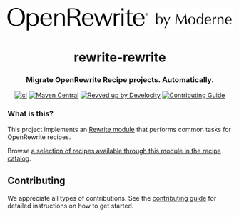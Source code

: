 <p align="center">
  <a href="https://docs.openrewrite.org">
    <picture>
      <source media="(prefers-color-scheme: dark)" srcset="https://github.com/openrewrite/rewrite/raw/main/doc/logo-oss-dark.svg">
      <source media="(prefers-color-scheme: light)" srcset="https://github.com/openrewrite/rewrite/raw/main/doc/logo-oss-light.svg">
      <img alt="OpenRewrite Logo" src="https://github.com/openrewrite/rewrite/raw/main/doc/logo-oss-light.svg" width='600px'>
    </picture>
  </a>
</p>

<div align="center">
  <h1>rewrite-rewrite</h1>
  <h3>Migrate OpenRewrite Recipe projects. Automatically.</h3>
</div>

<div align="center">

<!-- Keep the gap above this line, otherwise they won't render correctly! -->

[![ci](https://github.com/openrewrite/rewrite-rewrite/actions/workflows/ci.yml/badge.svg)](https://github.com/openrewrite/rewrite-rewrite/actions/workflows/ci.yml)
[![Maven Central](https://img.shields.io/maven-central/v/org.openrewrite.recipe/rewrite-rewrite.svg)](https://mvnrepository.com/artifact/org.openrewrite.recipe/rewrite-rewrite)
[![Revved up by Develocity](https://img.shields.io/badge/Revved%20up%20by-Develocity-06A0CE?logo=Gradle&labelColor=02303A)](https://ge.openrewrite.org/scans)
[![Contributing Guide](https://img.shields.io/badge/Contributing-Guide-informational)](https://github.com/openrewrite/.github/blob/main/CONTRIBUTING.md)
</div>

### What is this?

This project implements an [Rewrite module](https://github.com/openrewrite/rewrite) that performs common tasks for OpenRewrite recipes.

Browse [a selection of recipes available through this module in the recipe catalog](https://docs.openrewrite.org/recipes/java/Recipe).

## Contributing

We appreciate all types of contributions. See the [contributing guide](https://github.com/openrewrite/.github/blob/main/CONTRIBUTING.md) for detailed instructions on how to get started.
